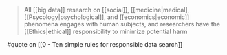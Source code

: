 > All [[big data]] research on [[social]], [[medicine|medical], [[Psycology|psychological]], and [[economics|economic]] phenomena engages with human subjects, and researchers have the [[Ethics|ethical]] responsibility to minimize potential harm

#quote on [[0 - Ten simple rules for responsible data search]]
